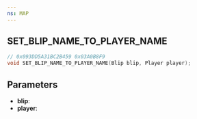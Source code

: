 ```yaml
---
ns: MAP
---
```

## SET_BLIP_NAME_TO_PLAYER_NAME

```c
// 0x093DD5A31BC2B459 0x03A0B8F9
void SET_BLIP_NAME_TO_PLAYER_NAME(Blip blip, Player player);
```

## Parameters
* **blip**:
* **player**:
